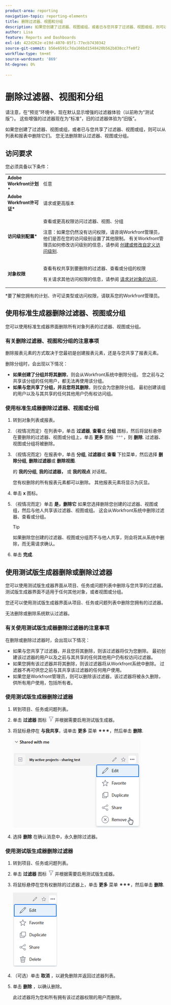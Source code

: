 ```yaml
---
product-area: reporting
navigation-topic: reporting-elements
title: 删除过滤器、视图和分组
description: 如果您创建了过滤器、视图或组，或者已与您共享了过滤器、视图或组，则可以从列表和报表中删除它们。 您无法删除默认过滤器、视图或分组。
author: Lisa
feature: Reports and Dashboards
exl-id: 422d262e-e19d-4070-85f1-77ecb7430342
source-git-commit: b56e6591c7da166bd1548420b562b838cc7fe0f2
workflow-type: tm+mt
source-wordcount: '869'
ht-degree: 0%

---
```


# 删除过滤器、视图和分组

<span class="preview">请注意，在“预览”环境中，现在默认显示增强的过滤器体验（以前称为“测试版”）。 这些增强的过滤器现在为“标准”，旧的过滤器体验为“旧版”。</span>

如果您创建了过滤器、视图或组，或者已与您共享了过滤器、视图或组，则可以从列表和报表中删除它们。 您无法删除默认过滤器、视图或分组。

## 访问要求

您必须具备以下条件：

<table style="table-layout:auto"> 
 <col> 
 </col> 
 <col> 
 </col> 
 <tbody> 
  <tr> 
   <td role="rowheader"><strong>Adobe Workfront计划*</strong></td> 
   <td> <p>任意 </p> </td> 
  </tr> 
  <tr> 
   <td role="rowheader"><strong>Adobe Workfront许可证*</strong></td> 
   <td> <p>请求或更高版本</p> </td> 
  </tr> 
  <tr> 
   <td role="rowheader"><strong>访问级别配置*</strong></td> 
   <td> <p>查看或更高权限访问过滤器、视图、分组</p> <p>注意：如果您仍然没有访问权限，请咨询Workfront管理员，他们是否在您的访问级别设置了其他限制。 有关Workfront管理员如何修改访问级别的信息，请参阅 <a href="../../../administration-and-setup/add-users/configure-and-grant-access/create-modify-access-levels.md" class="MCXref xref">创建或修改自定义访问级别</a>.</p> </td> 
  </tr> 
  <tr> 
   <td role="rowheader"><strong>对象权限</strong></td> 
   <td> <p>查看有权共享到要删除的过滤器、查看或分组的权限</p> <p>有关请求其他访问权限的信息，请参阅 <a href="../../../workfront-basics/grant-and-request-access-to-objects/request-access.md" class="MCXref xref">请求对对象的访问 </a>.</p> </td> 
  </tr> 
 </tbody> 
</table>

&#42;要了解您拥有的计划、许可证类型或访问权限，请联系您的Workfront管理员。

## 使用标准生成器删除过滤器、视图或分组

您可以使用标准生成器界面删除所有对象列表的过滤器、视图或分组。

### 有关删除过滤器、视图和分组的注意事项

删除报表元素的方式取决于您最初是创建报表元素，还是与您共享了报表元素。

删除分组时，会出现以下情况：

* **如果创建了分组并将其删除**，则会从Workfront系统中删除分组。 您之前与之共享该分组的任何用户，都无法再使用该分组。
* **如果与您共享了分组，并且您将其删除**，则仅会为您删除分组。 最初创建该组的用户以及与其共享的任何其他用户仍有权访问组。

### 使用标准生成器删除过滤器、视图或分组

1. 转到对象列表或报表。
1. （视情况而定）在列表中，单击 **过滤器**, **查看**&#x200B;或 **分组** 图标，然后将鼠标悬停在要删除的过滤器、视图或分组上，单击 **更多** 图标 ![](assets/more-icon.png)，则 **删除**. 过滤器、视图或分组将被删除。
1. （视情况而定）在报表中，单击 **分组**, **过滤器**&#x200B;或 **查看** 下拉菜单，然后选择 **删除分组**, **删除过滤器**&#x200B;或 **删除视图**.

   的 **我的分组**, **我的过滤器，** 或 **我的观点** 对话框。

   您有权删除的所有报表元素都可以删除。 其他报表元素将显示为灰显。

1. 单击 **x** 图标。
1. （视情况而定）单击 **是，删除它** 如果您选择删除您创建的过滤器、视图或组，然后与他人共享该过滤器、视图或组。 这会从Workfront系统中删除过滤器、查看或分组。

   >[!TIP]
   >
   >如果删除您创建的过滤器、视图或分组而不与他人共享，则会将其从系统中删除，而无需请求确认。

1. 单击 **完成**.

## 使用测试版生成器删除或删除过滤器

您可以使用测试版生成器界面从项目、任务或问题列表中删除与您共享的过滤器。 测试版生成器界面不适用于任何其他对象，或者视图或分组。

您还可以使用测试版生成器界面从项目、任务或问题列表中删除您拥有的过滤器。

无法删除或删除系统默认过滤器。

### 有关使用测试版生成器删除过滤器的注意事项

在删除或删除过滤器时，会出现以下情况：

* 如果与您共享了过滤器，并且您将其删除，则该过滤器将仅为您删除。 最初创建该过滤器的用户以及之前与其共享的任何其他用户仍有权访问过滤器。
* 如果您拥有该过滤器并将其删除，则该过滤器将从Workfront系统中删除。 过滤器不再可供您之前与其共享该过滤器的任何用户使用。
* 如果您是Workfront管理员，则可以删除该过滤器，该过滤器将被永久删除，供所有用户使用，包括所有者。

### 使用测试版生成器删除过滤器

1. 转到项目、任务或问题列表。
1. 单击 **过滤器** 图标 ![“过滤器”图标](assets/filter-nwepng.png) 并根据需要启用测试版生成器。
1. 将鼠标悬停在 **与我共享**，请单击 **更多** 菜单 ![“更多”图标](assets/more-icon-spectrum.png)，然后单击 **删除**.

   ![删除过滤器](assets/new-filters-more-menu-remove-filter.png)

1. 选择 **删除** 在确认消息中，永久删除过滤器。

### 使用测试版生成器删除过滤器

1. 转到项目、任务或问题列表。
1. 单击 **过滤器** 图标 ![“过滤器”图标](assets/filter-nwepng.png) 并根据需要启用测试版生成器。
1. 将鼠标悬停在您有权删除的过滤器上，单击 **更多** 菜单 ![“更多”图标](assets/more-icon-spectrum.png)，然后单击 **删除**.

   ![删除筛选器](assets/new-filters-more-menu-options-with-delete.png)

1. （可选）单击 **取消** ，以避免删除并返回过滤器列表。
1. 单击 **删除** ，以确认删除。

   此过滤器将为您和所有拥有该过滤器权限的用户而删除。

